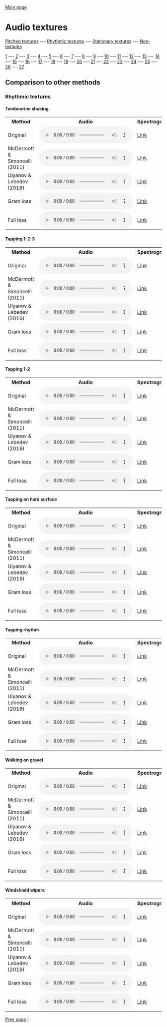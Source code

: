 [Main page](README.md)

# Audio textures

[Pitched textures](/pitched_textures/1/index.md) --- [Rhythmic textures](/rhythmic_textures/1/index.md) --- [Stationary textures](/stationary_textures/1/index.md) --- [Non-textures](/non_textures/1/index.md)

[1](rhythmic_textures/1/index.md) --- [2](rhythmic_textures/2/index.md) --- [3](rhythmic_textures/3/index.md) --- [4](rhythmic_textures/4/index.md) --- [5](rhythmic_textures/5/index.md) --- [6](rhythmic_textures/6/index.md) --- [7](rhythmic_textures/7/index.md) --- [8](rhythmic_textures/8/index.md) --- [9](rhythmic_textures/9/index.md) --- [10](rhythmic_textures/10/index.md) --- [11](rhythmic_textures/11/index.md) --- [12](rhythmic_textures/12/index.md) --- [13](rhythmic_textures/13/index.md) --- [14](rhythmic_textures/14/index.md) --- [15](rhythmic_textures/15/index.md) --- [16](rhythmic_textures/16/index.md) --- [17](rhythmic_textures/17/index.md) --- [18](rhythmic_textures/18/index.md) --- [19](rhythmic_textures/19/index.md) --- [20](rhythmic_textures/20/index.md) --- [21](rhythmic_textures/21/index.md) --- [22](rhythmic_textures/22/index.md) --- [23](rhythmic_textures/23/index.md) --- [24](rhythmic_textures/24/index.md) --- [25](rhythmic_textures/25/index.md) --- [26](rhythmic_textures/26/index.md) --- [27](rhythmic_textures/27/index.md)

## Comparison to other methods

### Rhythmic textures

#### Tambourine shaking

<center>
<table>

<tr>
  <th>Method</th>
  <th>Audio</th>
  <th>Spectrogram</th>
</tr>

<tr>
<td>Original</td>
<td>
  <audio controls>
    <source src="/assets/baselines/original/Tambourine_shaking.ogg">
    <source src="/assets/baselines/original/Tambourine_shaking.mp3">
    <source src="/assets/baselines/original/Tambourine_shaking.wav">
  </audio>
</td>
<td>
  <a href="/assets/baselines/original/Tambourine_shaking.png">Link</a>
</td>
</tr>

<tr>
<td>McDermott & Simoncelli (2011)</td>
<td>
  <audio controls>
    <source src="/assets/baselines/mcdermott/Tambourine_shaking.ogg">
    <source src="/assets/baselines/mcdermott/Tambourine_shaking.mp3">
    <source src="/assets/baselines/mcdermott/Tambourine_shaking.wav">
  </audio>
</td>
<td>
  <a href="/assets/baselines/mcdermott/Tambourine_shaking.png">Link</a>
</td>
</tr>

<tr>
<td>Ulyanov & Lebedev (2016)</td>
<td>
  <audio controls>
    <source src="/assets/baselines/ulyanov/Tambourine_shaking.ogg">
    <source src="/assets/baselines/ulyanov/Tambourine_shaking.mp3">
    <source src="/assets/baselines/ulyanov/Tambourine_shaking.wav">
  </audio>
</td>
<td>
  <a href="/assets/baselines/ulyanov/Tambourine_shaking.png">Link</a>
</td>
</tr>

<tr>
<td>Gram loss</td>
<td>
  <audio controls>
    <source src="/assets/baselines/gram/Tambourine_shaking.ogg">
    <source src="/assets/baselines/gram/Tambourine_shaking.mp3">
    <source src="/assets/baselines/gram/Tambourine_shaking.wav">
  </audio>
</td>
<td>
  <a href="/assets/baselines/gram/Tambourine_shaking.png">Link</a>
</td>
</tr>

<tr>
<td>Full loss</td>
<td>
  <audio controls>
    <source src="/assets/baselines/full_loss/Tambourine_shaking.ogg">
    <source src="/assets/baselines/full_loss/Tambourine_shaking.mp3">
    <source src="/assets/baselines/full_loss/Tambourine_shaking.wav">
  </audio>
</td>
<td>
  <a href="/assets/baselines/full_loss/Tambourine_shaking.png">Link</a>
</td>
</tr>

</table>
</center>

#### Tapping  1-2-3

<center>
<table>

<tr>
  <th>Method</th>
  <th>Audio</th>
  <th>Spectrogram</th>
</tr>

<tr>
<td>Original</td>
<td>
  <audio controls>
    <source src="/assets/baselines/original/Tapping__1-2-3.ogg">
    <source src="/assets/baselines/original/Tapping__1-2-3.mp3">
    <source src="/assets/baselines/original/Tapping__1-2-3.wav">
  </audio>
</td>
<td>
  <a href="/assets/baselines/original/Tapping__1-2-3.png">Link</a>
</td>
</tr>

<tr>
<td>McDermott & Simoncelli (2011)</td>
<td>
  <audio controls>
    <source src="/assets/baselines/mcdermott/Tapping__1-2-3.ogg">
    <source src="/assets/baselines/mcdermott/Tapping__1-2-3.mp3">
    <source src="/assets/baselines/mcdermott/Tapping__1-2-3.wav">
  </audio>
</td>
<td>
  <a href="/assets/baselines/mcdermott/Tapping__1-2-3.png">Link</a>
</td>
</tr>

<tr>
<td>Ulyanov & Lebedev (2016)</td>
<td>
  <audio controls>
    <source src="/assets/baselines/ulyanov/Tapping__1-2-3.ogg">
    <source src="/assets/baselines/ulyanov/Tapping__1-2-3.mp3">
    <source src="/assets/baselines/ulyanov/Tapping__1-2-3.wav">
  </audio>
</td>
<td>
  <a href="/assets/baselines/ulyanov/Tapping__1-2-3.png">Link</a>
</td>
</tr>

<tr>
<td>Gram loss</td>
<td>
  <audio controls>
    <source src="/assets/baselines/gram/Tapping__1-2-3.ogg">
    <source src="/assets/baselines/gram/Tapping__1-2-3.mp3">
    <source src="/assets/baselines/gram/Tapping__1-2-3.wav">
  </audio>
</td>
<td>
  <a href="/assets/baselines/gram/Tapping__1-2-3.png">Link</a>
</td>
</tr>

<tr>
<td>Full loss</td>
<td>
  <audio controls>
    <source src="/assets/baselines/full_loss/Tapping__1-2-3.ogg">
    <source src="/assets/baselines/full_loss/Tapping__1-2-3.mp3">
    <source src="/assets/baselines/full_loss/Tapping__1-2-3.wav">
  </audio>
</td>
<td>
  <a href="/assets/baselines/full_loss/Tapping__1-2-3.png">Link</a>
</td>
</tr>

</table>
</center>

#### Tapping 1-2

<center>
<table>

<tr>
  <th>Method</th>
  <th>Audio</th>
  <th>Spectrogram</th>
</tr>

<tr>
<td>Original</td>
<td>
  <audio controls>
    <source src="/assets/baselines/original/Tapping_1-2.ogg">
    <source src="/assets/baselines/original/Tapping_1-2.mp3">
    <source src="/assets/baselines/original/Tapping_1-2.wav">
  </audio>
</td>
<td>
  <a href="/assets/baselines/original/Tapping_1-2.png">Link</a>
</td>
</tr>

<tr>
<td>McDermott & Simoncelli (2011)</td>
<td>
  <audio controls>
    <source src="/assets/baselines/mcdermott/Tapping_1-2.ogg">
    <source src="/assets/baselines/mcdermott/Tapping_1-2.mp3">
    <source src="/assets/baselines/mcdermott/Tapping_1-2.wav">
  </audio>
</td>
<td>
  <a href="/assets/baselines/mcdermott/Tapping_1-2.png">Link</a>
</td>
</tr>

<tr>
<td>Ulyanov & Lebedev (2016)</td>
<td>
  <audio controls>
    <source src="/assets/baselines/ulyanov/Tapping_1-2.ogg">
    <source src="/assets/baselines/ulyanov/Tapping_1-2.mp3">
    <source src="/assets/baselines/ulyanov/Tapping_1-2.wav">
  </audio>
</td>
<td>
  <a href="/assets/baselines/ulyanov/Tapping_1-2.png">Link</a>
</td>
</tr>

<tr>
<td>Gram loss</td>
<td>
  <audio controls>
    <source src="/assets/baselines/gram/Tapping_1-2.ogg">
    <source src="/assets/baselines/gram/Tapping_1-2.mp3">
    <source src="/assets/baselines/gram/Tapping_1-2.wav">
  </audio>
</td>
<td>
  <a href="/assets/baselines/gram/Tapping_1-2.png">Link</a>
</td>
</tr>

<tr>
<td>Full loss</td>
<td>
  <audio controls>
    <source src="/assets/baselines/full_loss/Tapping_1-2.ogg">
    <source src="/assets/baselines/full_loss/Tapping_1-2.mp3">
    <source src="/assets/baselines/full_loss/Tapping_1-2.wav">
  </audio>
</td>
<td>
  <a href="/assets/baselines/full_loss/Tapping_1-2.png">Link</a>
</td>
</tr>

</table>
</center>

#### Tapping on hard surface

<center>
<table>

<tr>
  <th>Method</th>
  <th>Audio</th>
  <th>Spectrogram</th>
</tr>

<tr>
<td>Original</td>
<td>
  <audio controls>
    <source src="/assets/baselines/original/Tapping_on_hard_surface.ogg">
    <source src="/assets/baselines/original/Tapping_on_hard_surface.mp3">
    <source src="/assets/baselines/original/Tapping_on_hard_surface.wav">
  </audio>
</td>
<td>
  <a href="/assets/baselines/original/Tapping_on_hard_surface.png">Link</a>
</td>
</tr>

<tr>
<td>McDermott & Simoncelli (2011)</td>
<td>
  <audio controls>
    <source src="/assets/baselines/mcdermott/Tapping_on_hard_surface.ogg">
    <source src="/assets/baselines/mcdermott/Tapping_on_hard_surface.mp3">
    <source src="/assets/baselines/mcdermott/Tapping_on_hard_surface.wav">
  </audio>
</td>
<td>
  <a href="/assets/baselines/mcdermott/Tapping_on_hard_surface.png">Link</a>
</td>
</tr>

<tr>
<td>Ulyanov & Lebedev (2016)</td>
<td>
  <audio controls>
    <source src="/assets/baselines/ulyanov/Tapping_on_hard_surface.ogg">
    <source src="/assets/baselines/ulyanov/Tapping_on_hard_surface.mp3">
    <source src="/assets/baselines/ulyanov/Tapping_on_hard_surface.wav">
  </audio>
</td>
<td>
  <a href="/assets/baselines/ulyanov/Tapping_on_hard_surface.png">Link</a>
</td>
</tr>

<tr>
<td>Gram loss</td>
<td>
  <audio controls>
    <source src="/assets/baselines/gram/Tapping_on_hard_surface.ogg">
    <source src="/assets/baselines/gram/Tapping_on_hard_surface.mp3">
    <source src="/assets/baselines/gram/Tapping_on_hard_surface.wav">
  </audio>
</td>
<td>
  <a href="/assets/baselines/gram/Tapping_on_hard_surface.png">Link</a>
</td>
</tr>

<tr>
<td>Full loss</td>
<td>
  <audio controls>
    <source src="/assets/baselines/full_loss/Tapping_on_hard_surface.ogg">
    <source src="/assets/baselines/full_loss/Tapping_on_hard_surface.mp3">
    <source src="/assets/baselines/full_loss/Tapping_on_hard_surface.wav">
  </audio>
</td>
<td>
  <a href="/assets/baselines/full_loss/Tapping_on_hard_surface.png">Link</a>
</td>
</tr>

</table>
</center>

#### Tapping rhythm

<center>
<table>

<tr>
  <th>Method</th>
  <th>Audio</th>
  <th>Spectrogram</th>
</tr>

<tr>
<td>Original</td>
<td>
  <audio controls>
    <source src="/assets/baselines/original/Tapping_rhythm.ogg">
    <source src="/assets/baselines/original/Tapping_rhythm.mp3">
    <source src="/assets/baselines/original/Tapping_rhythm.wav">
  </audio>
</td>
<td>
  <a href="/assets/baselines/original/Tapping_rhythm.png">Link</a>
</td>
</tr>

<tr>
<td>McDermott & Simoncelli (2011)</td>
<td>
  <audio controls>
    <source src="/assets/baselines/mcdermott/Tapping_rhythm.ogg">
    <source src="/assets/baselines/mcdermott/Tapping_rhythm.mp3">
    <source src="/assets/baselines/mcdermott/Tapping_rhythm.wav">
  </audio>
</td>
<td>
  <a href="/assets/baselines/mcdermott/Tapping_rhythm.png">Link</a>
</td>
</tr>

<tr>
<td>Ulyanov & Lebedev (2016)</td>
<td>
  <audio controls>
    <source src="/assets/baselines/ulyanov/Tapping_rhythm.ogg">
    <source src="/assets/baselines/ulyanov/Tapping_rhythm.mp3">
    <source src="/assets/baselines/ulyanov/Tapping_rhythm.wav">
  </audio>
</td>
<td>
  <a href="/assets/baselines/ulyanov/Tapping_rhythm.png">Link</a>
</td>
</tr>

<tr>
<td>Gram loss</td>
<td>
  <audio controls>
    <source src="/assets/baselines/gram/Tapping_rhythm.ogg">
    <source src="/assets/baselines/gram/Tapping_rhythm.mp3">
    <source src="/assets/baselines/gram/Tapping_rhythm.wav">
  </audio>
</td>
<td>
  <a href="/assets/baselines/gram/Tapping_rhythm.png">Link</a>
</td>
</tr>

<tr>
<td>Full loss</td>
<td>
  <audio controls>
    <source src="/assets/baselines/full_loss/Tapping_rhythm.ogg">
    <source src="/assets/baselines/full_loss/Tapping_rhythm.mp3">
    <source src="/assets/baselines/full_loss/Tapping_rhythm.wav">
  </audio>
</td>
<td>
  <a href="/assets/baselines/full_loss/Tapping_rhythm.png">Link</a>
</td>
</tr>

</table>
</center>

#### Walking on gravel

<center>
<table>

<tr>
  <th>Method</th>
  <th>Audio</th>
  <th>Spectrogram</th>
</tr>

<tr>
<td>Original</td>
<td>
  <audio controls>
    <source src="/assets/baselines/original/Walking_on_gravel.ogg">
    <source src="/assets/baselines/original/Walking_on_gravel.mp3">
    <source src="/assets/baselines/original/Walking_on_gravel.wav">
  </audio>
</td>
<td>
  <a href="/assets/baselines/original/Walking_on_gravel.png">Link</a>
</td>
</tr>

<tr>
<td>McDermott & Simoncelli (2011)</td>
<td>
  <audio controls>
    <source src="/assets/baselines/mcdermott/Walking_on_gravel.ogg">
    <source src="/assets/baselines/mcdermott/Walking_on_gravel.mp3">
    <source src="/assets/baselines/mcdermott/Walking_on_gravel.wav">
  </audio>
</td>
<td>
  <a href="/assets/baselines/mcdermott/Walking_on_gravel.png">Link</a>
</td>
</tr>

<tr>
<td>Ulyanov & Lebedev (2016)</td>
<td>
  <audio controls>
    <source src="/assets/baselines/ulyanov/Walking_on_gravel.ogg">
    <source src="/assets/baselines/ulyanov/Walking_on_gravel.mp3">
    <source src="/assets/baselines/ulyanov/Walking_on_gravel.wav">
  </audio>
</td>
<td>
  <a href="/assets/baselines/ulyanov/Walking_on_gravel.png">Link</a>
</td>
</tr>

<tr>
<td>Gram loss</td>
<td>
  <audio controls>
    <source src="/assets/baselines/gram/Walking_on_gravel.ogg">
    <source src="/assets/baselines/gram/Walking_on_gravel.mp3">
    <source src="/assets/baselines/gram/Walking_on_gravel.wav">
  </audio>
</td>
<td>
  <a href="/assets/baselines/gram/Walking_on_gravel.png">Link</a>
</td>
</tr>

<tr>
<td>Full loss</td>
<td>
  <audio controls>
    <source src="/assets/baselines/full_loss/Walking_on_gravel.ogg">
    <source src="/assets/baselines/full_loss/Walking_on_gravel.mp3">
    <source src="/assets/baselines/full_loss/Walking_on_gravel.wav">
  </audio>
</td>
<td>
  <a href="/assets/baselines/full_loss/Walking_on_gravel.png">Link</a>
</td>
</tr>

</table>
</center>

#### Windshield wipers

<center>
<table>

<tr>
  <th>Method</th>
  <th>Audio</th>
  <th>Spectrogram</th>
</tr>

<tr>
<td>Original</td>
<td>
  <audio controls>
    <source src="/assets/baselines/original/Windshield_wipers.ogg">
    <source src="/assets/baselines/original/Windshield_wipers.mp3">
    <source src="/assets/baselines/original/Windshield_wipers.wav">
  </audio>
</td>
<td>
  <a href="/assets/baselines/original/Windshield_wipers.png">Link</a>
</td>
</tr>

<tr>
<td>McDermott & Simoncelli (2011)</td>
<td>
  <audio controls>
    <source src="/assets/baselines/mcdermott/Windshield_wipers.ogg">
    <source src="/assets/baselines/mcdermott/Windshield_wipers.mp3">
    <source src="/assets/baselines/mcdermott/Windshield_wipers.wav">
  </audio>
</td>
<td>
  <a href="/assets/baselines/mcdermott/Windshield_wipers.png">Link</a>
</td>
</tr>

<tr>
<td>Ulyanov & Lebedev (2016)</td>
<td>
  <audio controls>
    <source src="/assets/baselines/ulyanov/Windshield_wipers.ogg">
    <source src="/assets/baselines/ulyanov/Windshield_wipers.mp3">
    <source src="/assets/baselines/ulyanov/Windshield_wipers.wav">
  </audio>
</td>
<td>
  <a href="/assets/baselines/ulyanov/Windshield_wipers.png">Link</a>
</td>
</tr>

<tr>
<td>Gram loss</td>
<td>
  <audio controls>
    <source src="/assets/baselines/gram/Windshield_wipers.ogg">
    <source src="/assets/baselines/gram/Windshield_wipers.mp3">
    <source src="/assets/baselines/gram/Windshield_wipers.wav">
  </audio>
</td>
<td>
  <a href="/assets/baselines/gram/Windshield_wipers.png">Link</a>
</td>
</tr>

<tr>
<td>Full loss</td>
<td>
  <audio controls>
    <source src="/assets/baselines/full_loss/Windshield_wipers.ogg">
    <source src="/assets/baselines/full_loss/Windshield_wipers.mp3">
    <source src="/assets/baselines/full_loss/Windshield_wipers.wav">
  </audio>
</td>
<td>
  <a href="/assets/baselines/full_loss/Windshield_wipers.png">Link</a>
</td>
</tr>

</table>
</center>

[Prev page](/rhythmic_textures/2/index.md) | 